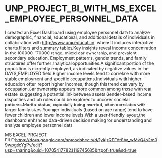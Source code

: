 # UNP_PROJECT_BI_WITH_MS_EXCEL_EMPLOYEE_PERSONNEL_DATA 

I created an Excel Dashboard using employee personnel data to analyze demographic, financial, educational, and additional details of individuals in collaboration with http://www.unp.education.
where It includes interactive charts,filters and summary tables.Key insights reveal income concentration in the 100000–170000 range, mixed car ownership, and prevalent secondary education.
Employment patterns, gender trends, and family structures offer further analytical opportunities.A significant portion of the population is currently employed, as indicated by negative values in the DAYS_EMPLOYED field.Higher income levels tend to correlate with more stable employment and specific occupations.Individuals with higher education often report higher incomes, though this trend can vary by occupation.Car ownership appears more common among those with real estate, suggesting a potential link between assets.Gender-based income disparities and job roles could be explored to uncover societal patterns.Marital status, especially being married, often correlates with larger family sizes.Younger individuals (based on age range) tend to have fewer children and lower income levels.With a user-friendly layout,the dashboard enhances data-driven decision making for understanding and analyze employee personnel data.

MS EXCEL PROJECT FILE:https://docs.google.com/spreadsheets/d/1ykjzQEFAt8bx_wMvQJo2m99wpgdcYgPv/edit?usp=sharing&ouid=107054177823119745685&rtpof=true&sd=true
